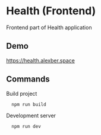
# Health (Frontend)

Frontend part of Health application


## Demo

https://health.alexber.space


## Commands

Build project

```bash
  npm run build
```

Development server

```bash
  npm run dev
```